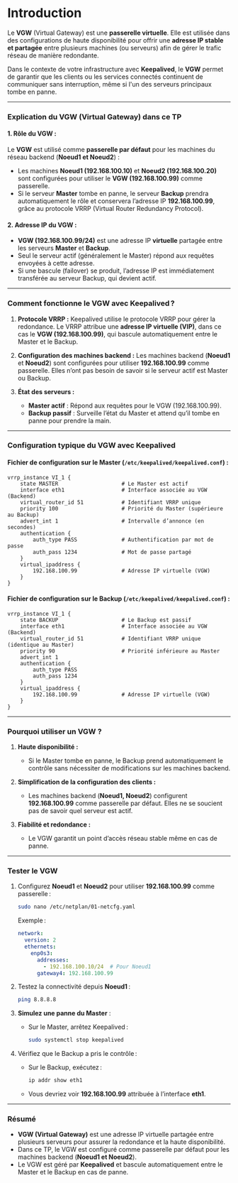 # Introduction

Le **VGW** (Virtual Gateway) est une **passerelle virtuelle**. Elle est utilisée dans des configurations de haute disponibilité pour offrir une **adresse IP stable et partagée** entre plusieurs machines (ou serveurs) afin de gérer le trafic réseau de manière redondante.

Dans le contexte de votre infrastructure avec **Keepalived**, le **VGW** permet de garantir que les clients ou les services connectés continuent de communiquer sans interruption, même si l'un des serveurs principaux tombe en panne.

---

### **Explication du VGW (Virtual Gateway) dans ce TP**

#### **1. Rôle du VGW :**
Le **VGW** est utilisé comme **passerelle par défaut** pour les machines du réseau backend (**Noeud1 et Noeud2**) :
- Les machines **Noeud1 (192.168.100.10)** et **Noeud2 (192.168.100.20)** sont configurées pour utiliser le **VGW (192.168.100.99)** comme passerelle.
- Si le serveur **Master** tombe en panne, le serveur **Backup** prendra automatiquement le rôle et conservera l’adresse IP **192.168.100.99**, grâce au protocole VRRP (Virtual Router Redundancy Protocol).

#### **2. Adresse IP du VGW :**
- **VGW (192.168.100.99/24)** est une adresse IP **virtuelle** partagée entre les serveurs **Master** et **Backup**.
- Seul le serveur actif (généralement le Master) répond aux requêtes envoyées à cette adresse.
- Si une bascule (failover) se produit, l’adresse IP est immédiatement transférée au serveur Backup, qui devient actif.

---

### **Comment fonctionne le VGW avec Keepalived ?**

1. **Protocole VRRP :**
   Keepalived utilise le protocole VRRP pour gérer la redondance. Le VRRP attribue une **adresse IP virtuelle (VIP)**, dans ce cas le **VGW (192.168.100.99)**, qui bascule automatiquement entre le Master et le Backup.

2. **Configuration des machines backend :**
   Les machines backend (**Noeud1** et **Noeud2**) sont configurées pour utiliser **192.168.100.99** comme passerelle. Elles n’ont pas besoin de savoir si le serveur actif est Master ou Backup.

3. **État des serveurs :**
   - **Master actif** : Répond aux requêtes pour le VGW (192.168.100.99).
   - **Backup passif** : Surveille l’état du Master et attend qu’il tombe en panne pour prendre la main.

---

### **Configuration typique du VGW avec Keepalived**

#### **Fichier de configuration sur le Master (`/etc/keepalived/keepalived.conf`) :**
```text
vrrp_instance VI_1 {
    state MASTER                    # Le Master est actif
    interface eth1                  # Interface associée au VGW (Backend)
    virtual_router_id 51            # Identifiant VRRP unique
    priority 100                    # Priorité du Master (supérieure au Backup)
    advert_int 1                    # Intervalle d’annonce (en secondes)
    authentication {
        auth_type PASS              # Authentification par mot de passe
        auth_pass 1234              # Mot de passe partagé
    }
    virtual_ipaddress {
        192.168.100.99              # Adresse IP virtuelle (VGW)
    }
}
```

#### **Fichier de configuration sur le Backup (`/etc/keepalived/keepalived.conf`) :**
```text
vrrp_instance VI_1 {
    state BACKUP                    # Le Backup est passif
    interface eth1                  # Interface associée au VGW (Backend)
    virtual_router_id 51            # Identifiant VRRP unique (identique au Master)
    priority 90                     # Priorité inférieure au Master
    advert_int 1
    authentication {
        auth_type PASS
        auth_pass 1234
    }
    virtual_ipaddress {
        192.168.100.99              # Adresse IP virtuelle (VGW)
    }
}
```

---

### **Pourquoi utiliser un VGW ?**

1. **Haute disponibilité :**
   - Si le Master tombe en panne, le Backup prend automatiquement le contrôle sans nécessiter de modifications sur les machines backend.

2. **Simplification de la configuration des clients :**
   - Les machines backend (**Noeud1, Noeud2**) configurent **192.168.100.99** comme passerelle par défaut. Elles ne se soucient pas de savoir quel serveur est actif.

3. **Fiabilité et redondance :**
   - Le VGW garantit un point d’accès réseau stable même en cas de panne.

---

### **Tester le VGW**

1. Configurez **Noeud1** et **Noeud2** pour utiliser **192.168.100.99** comme passerelle :
   ```bash
   sudo nano /etc/netplan/01-netcfg.yaml
   ```
   Exemple :
   ```yaml
   network:
     version: 2
     ethernets:
       enp0s3:
         addresses:
           - 192.168.100.10/24  # Pour Noeud1
         gateway4: 192.168.100.99
   ```

2. Testez la connectivité depuis **Noeud1** :
   ```bash
   ping 8.8.8.8
   ```

3. **Simulez une panne du Master** :
   - Sur le Master, arrêtez Keepalived :
     ```bash
     sudo systemctl stop keepalived
     ```

4. Vérifiez que le Backup a pris le contrôle :
   - Sur le Backup, exécutez :
     ```bash
     ip addr show eth1
     ```
   - Vous devriez voir **192.168.100.99** attribuée à l’interface **eth1**.

---

### **Résumé**

- **VGW (Virtual Gateway)** est une adresse IP virtuelle partagée entre plusieurs serveurs pour assurer la redondance et la haute disponibilité.
- Dans ce TP, le VGW est configuré comme passerelle par défaut pour les machines backend (**Noeud1 et Noeud2**).
- Le VGW est géré par **Keepalived** et bascule automatiquement entre le Master et le Backup en cas de panne.

